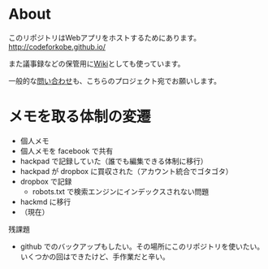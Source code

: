 About
====
このリポジトリはWebアプリをホストするためにあります。
http://codeforkobe.github.io/

また議事録などの保管用に[Wiki](https://github.com/codeforkobe/codeforkobe.github.io/wiki)としても使っています。

一般的な[問い合わせ](https://github.com/codeforkobe/codeforkobe.github.io/issues)も、こちらのプロジェクト宛でお願いします。


メモを取る体制の変遷
====
- 個人メモ
- 個人メモを facebook で共有
- hackpad で記録していた（誰でも編集できる体制に移行）
- hackpad が dropbox に買収された（アカウント統合でゴタゴタ）
- dropbox で記録
  - robots.txt で検索エンジンにインデックスされない問題
- hackmd に移行
- （現在）

残課題
- github でのバックアップもしたい。その場所にこのリポジトリを使いたい。いくつかの回はできたけど、手作業だと辛い。
